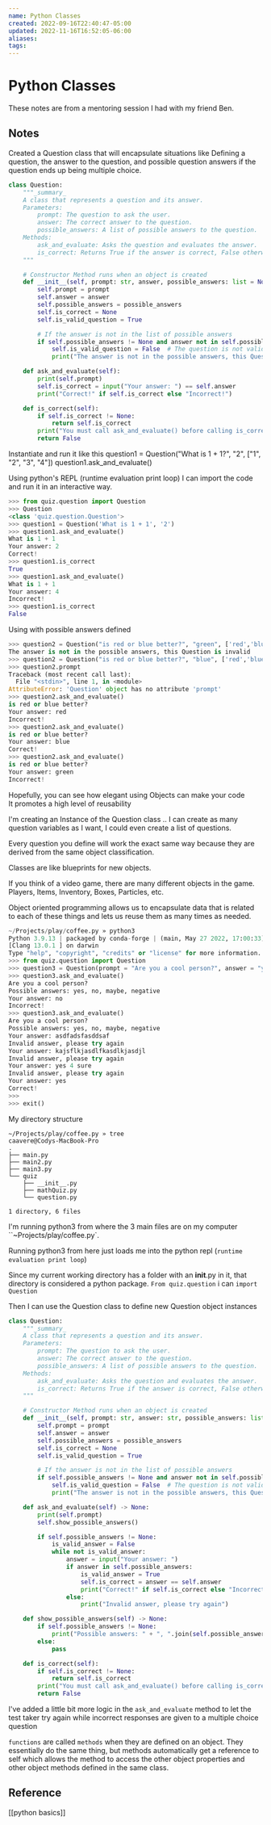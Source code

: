 ```yaml
---
name: Python Classes
created: 2022-09-16T22:40:47-05:00
updated: 2022-11-16T16:52:05-06:00
aliases: 
tags: 
---
```

# Python Classes

These notes are from a mentoring session I had with my friend Ben.

## Notes

Created a Question class that will encapsulate situations like Defining a question, the answer to the question, and possible question answers if the question ends up being multiple choice.

```python
class Question:
    """_summary_
    A class that represents a question and its answer.
    Parameters:
        prompt: The question to ask the user.
        answer: The correct answer to the question.
        possible_answers: A list of possible answers to the question.
    Methods:
        ask_and_evaluate: Asks the question and evaluates the answer.
        is_correct: Returns True if the answer is correct, False otherwise.
    """

    # Constructor Method runs when an object is created
    def __init__(self, prompt: str, answer, possible_answers: list = None):
        self.prompt = prompt
        self.answer = answer
        self.possible_answers = possible_answers
        self.is_correct = None
        self.is_valid_question = True

        # If the answer is not in the list of possible answers
        if self.possible_answers != None and answer not in self.possible_answers:
            self.is_valid_question = False  # The question is not valid
            print("The answer is not in the possible answers, this Question is invalid")

    def ask_and_evaluate(self):
        print(self.prompt)
        self.is_correct = input("Your answer: ") == self.answer
        print("Correct!" if self.is_correct else "Incorrect!")

    def is_correct(self):
        if self.is_correct != None:
            return self.is_correct
        print("You must call ask_and_evaluate() before calling is_correct()")
        return False
```

Instantiate and run it like this
question1 = Question("What is 1 + 1?", "2", ["1", "2", "3", "4"])
question1.ask_and_evaluate()

Using python's REPL (runtime evaluation print loop) I can import the code and run it in an interactive way.

```python
>>> from quiz.question import Question
>>> Question
<class 'quiz.question.Question'>
>>> question1 = Question('What is 1 + 1', '2')
>>> question1.ask_and_evaluate()
What is 1 + 1
Your answer: 2
Correct!
>>> question1.is_correct
True
>>> question1.ask_and_evaluate()
What is 1 + 1
Your answer: 4
Incorrect!
>>> question1.is_correct
False 
```

Using with possible answers defined
```python
>>> question2 = Question("is red or blue better?", "green", ['red','blue'])
The answer is not in the possible answers, this Question is invalid
>>> question2 = Question("is red or blue better?", "blue", ['red','blue'])
>>> question2.prompt
Traceback (most recent call last):
  File "<stdin>", line 1, in <module>
AttributeError: 'Question' object has no attribute 'prompt'
>>> question2.ask_and_evaluate()
is red or blue better?
Your answer: red
Incorrect!
>>> question2.ask_and_evaluate()
is red or blue better?
Your answer: blue
Correct!
>>> question2.ask_and_evaluate()
is red or blue better?
Your answer: green
Incorrect!
```

Hopefully, you can see how elegant using Objects can make your code  
It promotes a high level of reusability

I'm creating an Instance of the Question class .. I can create as many question variables as I want, I could even create a list of questions.

Every question you define will work the exact same way because they are derived from the same object classification.

Classes are like blueprints for new objects.

If you think of a video game, there are many different objects in the game.  Players, Items, Inventory, Boxes, Particles, etc.

Object oriented programming allows us to encapsulate data that is related to each of these things and lets us reuse them as many times as needed.

```python
~/Projects/play/coffee.py » python3                                                                                                                  caavere@Codys-MacBook-Pro
Python 3.9.13 | packaged by conda-forge | (main, May 27 2022, 17:00:33) 
[Clang 13.0.1 ] on darwin
Type "help", "copyright", "credits" or "license" for more information.
>>> from quiz.question import Question
>>> question3 = Question(prompt = "Are you a cool person?", answer = "yes", possible_answers = ['yes','no','maybe','negative'])
>>> question3.ask_and_evaluate()
Are you a cool person?
Possible answers: yes, no, maybe, negative
Your answer: no
Incorrect!
>>> question3.ask_and_evaluate()
Are you a cool person?
Possible answers: yes, no, maybe, negative
Your answer: asdfadsfasddsaf
Invalid answer, please try again
Your answer: kajsflkjasdlfkasdlkjasdjl
Invalid answer, please try again
Your answer: yes 4 sure
Invalid answer, please try again
Your answer: yes
Correct!
>>> 
>>> exit()
```

My directory structure
```shell
~/Projects/play/coffee.py » tree                                                                                                                     caavere@Codys-MacBook-Pro
.
├── main.py
├── main2.py
├── main3.py
└── quiz
    ├── __init__.py
    ├── mathQuiz.py
    └── question.py

1 directory, 6 files
```

I'm running python3 from where the 3 main files are on my computer ``~Projects/play/coffee.py`.

Running python3 from here just loads me into the python repl (`runtime evaluation print loop`)

Since my current working directory has a folder with an __init__.py in it, that directory is considered a python package.
`From quiz.question` i can `import Question`

Then I can use the Question class to define new Question object instances

```python
class Question:
    """_summary_
    A class that represents a question and its answer.
    Parameters:
        prompt: The question to ask the user.
        answer: The correct answer to the question.
        possible_answers: A list of possible answers to the question.
    Methods:
        ask_and_evaluate: Asks the question and evaluates the answer.
        is_correct: Returns True if the answer is correct, False otherwise.
    """

    # Constructor Method runs when an object is created
    def __init__(self, prompt: str, answer: str, possible_answers: list = None):
        self.prompt = prompt
        self.answer = answer
        self.possible_answers = possible_answers
        self.is_correct = None
        self.is_valid_question = True

        # If the answer is not in the list of possible answers
        if self.possible_answers != None and answer not in self.possible_answers:
            self.is_valid_question = False  # The question is not valid
            print("The answer is not in the possible answers, this Question is invalid")

    def ask_and_evaluate(self) -> None:
        print(self.prompt)
        self.show_possible_answers()

        if self.possible_answers != None:
            is_valid_answer = False
            while not is_valid_answer:
                answer = input("Your answer: ")
                if answer in self.possible_answers:
                    is_valid_answer = True
                    self.is_correct = answer == self.answer
                    print("Correct!" if self.is_correct else "Incorrect!")
                else:
                    print("Invalid answer, please try again")

    def show_possible_answers(self) -> None:
        if self.possible_answers != None:
            print("Possible answers: " + ", ".join(self.possible_answers))
        else:
            pass

    def is_correct(self):
        if self.is_correct != None:
            return self.is_correct
        print("You must call ask_and_evaluate() before calling is_correct()")
        return False
```

I've added a little bit more logic in the `ask_and_evaluate` method to let the test taker try again while incorrect responses are given to a multiple choice question

`functions` are called `methods` when they are defined on an object.
They essentially do the same thing, but methods automatically get a reference to self which allows the method to access the other object properties and other object methods defined in the same class.

## Reference
[[python basics]]